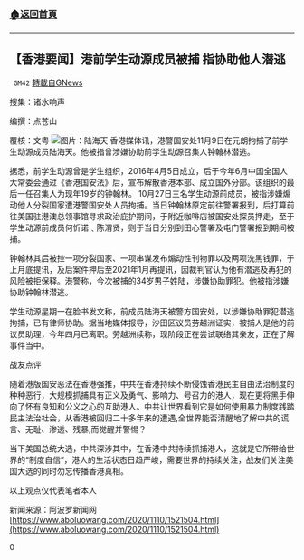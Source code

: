 ###  [:house:返回首頁](https://github.com/ourhimalayas/txt)
---

## 【香港要闻】港前学生动源成员被捕 指协助他人潜逃
` GM42` [轉載自GNews](https://gnews.org/zh-hans/544818/)

搜集：诸水响声

编撰：点苍山

覆核：文粤
![]()![](https://gnews-media-offload.s3.amazonaws.com/wp-content/uploads/2020/11/10113541/2020111008214491324_FB.jpg)图片：陆海天
香港媒体讯，港警国安处11月9日在元朗拘捕了前学生动源成员陆海天。他被指曾涉嫌协助前学生动源召集人钟翰林潜逃。

据悉，前学生动源曾是学生组织，2016年4月5日成立，后于今年6月中国全国人大常委会通过《香港国安法》后，宣布解散香港本部、成立国外分部。该组织的最后一任召集人为现年19岁的钟翰林。 10月27日三名学生动源前成员，被指涉嫌煽动他人分裂国家遭港警国安处人员拘捕。当日钟翰林原定前往警署报到，后打算前往美国驻港澳总领事馆寻求政治庇护期间，于附近咖啡店被国安处探员押走，至于学生动源前成员何忻诺﹑陈渭贤，则于当日分别到田心警署及屯门警署报到期间被捕。

钟翰林其后被控一项分裂国家、一项串谋发布煽动性刊物罪以及两项洗黑钱罪，于上月底提讯，及后案件押后至2021年1月再提讯，因裁判官认为他有潜逃及再犯的风险被拒保释。港警称，今次被捕的34岁男子姓陆，涉嫌协助罪犯。他被指涉嫌协助钟翰林潜逃。

学生动源星期一在脸书发文称，前成员陆海天被警方国安处，以涉嫌协助罪犯潜逃拘捕，已有律师协助。据当地媒体报导，沙田区议员劳越洲证实，被捕人是他的前议员助理，今年四月已离职。劳越洲续称，现阶段正在尝试联络其亲友，正在了解事件当中。

战友点评

随着港版国安恶法在香港强推，中共在香港持续不断侵蚀香港民主自由法治制度的种种恶行，大规模抓捕具有正义及勇气、影响力、号召力的港人，现在更将黑手伸向了怀有良知和公义之心的互助港人。中共让世界看到它是如何使用暴力制度践踏民主法治社会，从香港被回归二十多年来的遭遇,全世界能否清醒地了解中共的谎言、无耻、渗透、残暴,而觉醒并警惕？

当下美国总统大选，中共深涉其中，在香港中共持续抓捕港人，这就是它所带给世界的“制度自信”，港人的生活状态日趋严峻，需要世界的持续关注，战友们关注美国大选的同时勿忘传播香港真相。

以上观点仅代表笔者本人

新闻来源：阿波罗新闻网[https://www.aboluowang.com/2020/1110/1521504.html](https://www.aboluowang.com/2020/1110/1521504.html)

0
